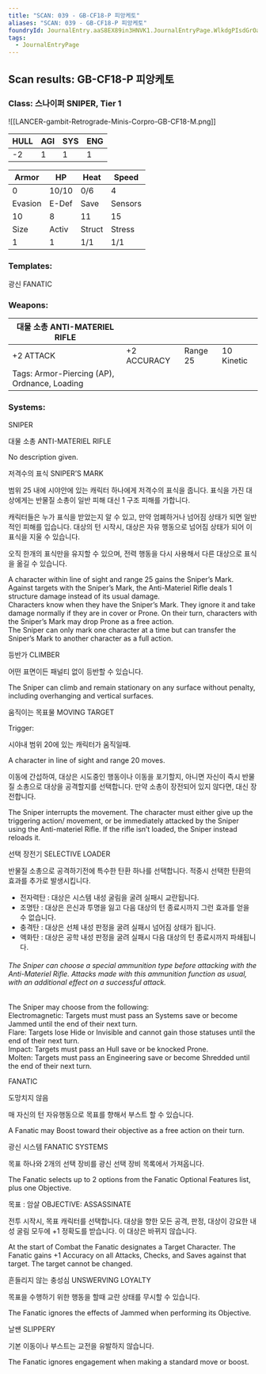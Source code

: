 ```yaml
---
title: "SCAN: 039 - GB-CF18-P 피앙케토"
aliases: "SCAN: 039 - GB-CF18-P 피앙케토"
foundryId: JournalEntry.aaS8EX89in3HNVK1.JournalEntryPage.WlkdgPIsdGrOa9ku
tags:
  - JournalEntryPage
---
```

## Scan results: GB-CF18-P 피앙케토

### Class: 스나이퍼 SNIPER, Tier 1

![[LANCER-gambit-Retrograde-Minis-Corpro-GB-CF18-M.png]]

| HULL | AGI | SYS | ENG |
| --- | --- | --- | --- |
| \-2 | 1 | 1 | 1 |

| Armor | HP | Heat | Speed |
| --- | --- | --- | --- |
| 0 | 10/10 | 0/6 | 4 |
| Evasion | E-Def | Save | Sensors |
| 10 | 8 | 11 | 15 |
| Size | Activ | Struct | Stress |
| 1 | 1 | 1/1 | 1/1 |

### Templates:

광신 FANATIC

### Weapons:

| 대물 소총 ANTI-MATERIEL RIFLE |  |  |  |
| --- | --- | --- | --- |
| +2 ATTACK | +2 ACCURACY | Range 25 | 10 Kinetic | LOADED |
| Tags: Armor-Piercing (AP), Ordnance, Loading |  |  |  |  |  |

### Systems:

SNIPER

대물 소총 ANTI-MATERIEL RIFLE

No description given.

저격수의 표식 SNIPER’S MARK

범위 25 내에 시야안에 있는 캐릭터 하나에게 저격수의 표식을 줍니다. 표식을 가진 대상에게는 반물질 소총이 일반 피해 대신 1 구조 피해를 가합니다.

캐릭터들은 누가 표식을 받았는지 알 수 있고, 만약 엄폐하거나 넘어짐 상태가 되면 일반적인 피해를 입습니다. 대상의 턴 시작시, 대상은 자유 행동으로 넘어짐 상태가 되어 이 표식을 지울 수 있습니다.

오직 한개의 표식만을 유지할 수 있으며, 전력 행동을 다시 사용해서 다른 대상으로 표식을 옮길 수 있습니다.

A character within line of sight and range 25 gains the Sniper’s Mark. Against targets with the Sniper’s Mark, the Anti-Materiel Rifle deals 1 structure damage instead of its usual damage.  
Characters know when they have the Sniper’s Mark. They ignore it and take damage normally if they are in cover or Prone. On their turn, characters with the Sniper’s Mark may drop Prone as a free action.  
The Sniper can only mark one character at a time but can transfer the Sniper’s Mark to another character as a full action.

등반가 CLIMBER

어떤 표면이든 패널티 없이 등반할 수 있습니다.

The Sniper can climb and remain stationary on any surface without penalty, including overhanging and vertical surfaces.

움직이는 목표물 MOVING TARGET

Trigger:

시야내 범위 20에 있는 캐릭터가 움직일때.

A character in line of sight and range 20 moves.

  

이동에 간섭하여, 대상은 시도중인 행동이나 이동을 포기할지, 아니면 자신이 즉시 반물질 소총으로 대상을 공격할지를 선택합니다. 만약 소총이 장전되어 있지 않다면, 대신 장전합니다. 

The Sniper interrupts the movement. The character must either give up the triggering action/ movement, or be immediately attacked by the Sniper using the Anti-materiel Rifle. If the rifle isn’t loaded, the Sniper instead reloads it.

선택 장전기 SELECTIVE LOADER

반물질 소총으로 공격하기전에 특수한 탄환 하나를 선택합니다. 적중시 선택한 탄환의 효과를 추가로 발생시킵니다.

*   전자력탄 : 대상은 시스템 내성 굴림을 굴려 실패시 교란됩니다.
*   조명탄 : 대상은 은신과 투명을 잃고 다음 대상의 턴 종료시까지 그런 효과를 얻을 수 없습니다.
*   충격탄 : 대상은 선체 내성 판정을 굴려 실패시 넘어짐 상태가 됩니다.
*   액화탄 : 대상은 공학 내성 판정을 굴려 실패시 다음 대상의 턴 종료시까지 파쇄됩니다.

###### The Sniper can choose a special ammunition type before attacking with the Anti-Materiel Rifle. Attacks made with this ammunition function as usual, with an additional effect on a successful attack.  
The Sniper may choose from the following:  
Electromagnetic: Targets must must pass an Systems save or become Jammed until the end of their next turn.  
Flare: Targets lose Hide or Invisible and cannot gain those statuses until the end of their next turn.  
Impact: Targets must pass an Hull save or be knocked Prone.  
Molten: Targets must pass an Engineering save or become Shredded until the end of their next turn.

FANATIC

도망치지 않음

매 자신의 턴 자유행동으로 목표를 향해서 부스트 할 수 있습니다.

A Fanatic may Boost toward their objective as a free action on their turn.

광신 시스템 FANATIC SYSTEMS

목표 하나와 2개의 선택 장비를 광신 선택 장비 목록에서 가져옵니다.

The Fanatic selects up to 2 options from the Fanatic Optional Features list, plus one Objective.

목표 : 암살 OBJECTIVE: ASSASSINATE

전투 시작시, 목표 캐릭터를 선택합니다. 대상을 향한 모든 공격, 판정, 대상이 강요한 내성 굴림 모두에 +1 정확도를 받습니다. 이 대상은 바뀌지 않습니다.

At the start of Combat the Fanatic designates a Target Character. The Fanatic gains +1 Accuracy on all Attacks, Checks, and Saves against that target. The target cannot be changed.

흔들리지 않는 충성심 UNSWERVING LOYALTY

목표을 수행하기 위한 행동을 할때 교란 상태를 무시할 수 있습니다.

The Fanatic ignores the effects of Jammed when performing its Objective.

날쌘 SLIPPERY

기본 이동이나 부스트는 교전을 유발하지 않습니다.

The Fanatic ignores engagement when making a standard move or boost.